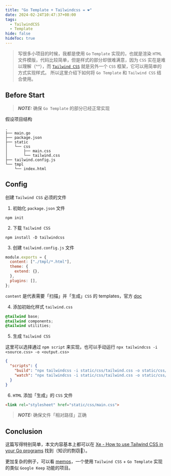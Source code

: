 ```yaml
---
title: "Go Template + Tailwindcss = ❤️"
date: 2024-02-24T10:47:37+08:00
tags:
  - TailwindCSS
  - Template
hide: false
hideToc: true
---
```


> 写很多小项目的时候，我都是使用 `Go` `Template` 实现的，也就是渲染 `HTML` 文件模版，代码比较简单，但是样式的部分却很难满意，因为 `CSS` 实在是难以理解（^^），而 [`Tailwind CSS`](https://tailwindcss.com/) 就是另外一个 `CSS` 框架，它可以用简单的方式实现样式。
> 所以这里介绍下如何将 `Go Template` 和 `Tailwind CSS` 结合使用。

<!-- more -->
## Before Start

> **_NOTE:_** 确保 `Go Template` 的部分已经正常实现

假设项目结构
```
.
├── main.go
├── package.json
├── static
│   └── css
│       ├── main.css
│       └── tailwind.css
├── tailwind.config.js
└── tmpl
    └── index.html
```

## Config
创建 `Tailwind CSS` 必须的文件

1. 初始化 `package.json` 文件
```shell
npm init
```

2. 下载 `Tailwind CSS`
```shell
npm install -D tailwindcss
```

3. 创建 `tailwind.config.js` 文件

```js
module.exports = {
  content: ["./tmpl/*.html"],
  theme: {
    extend: {},
  },
  plugins: [],
};
```

`content` 是代表需要「扫描」并「生成」`CSS` 的 templates，官方 [doc](https://www.tailwindcss.cn/docs/content-configuration)

4. 添加初始化样式 `tailwind.css`
```css
@tailwind base;
@tailwind components;
@tailwind utilities;
```

5. 生成 `Tailwind CSS`

这里可以选择通过 `npm script` 来实现，也可以手动运行 `npx tailwindcss -i <source.css> -o <output.css>`
```json
{
  "scripts": {
    "build": "npx tailwindcss -i static/css/tailwind.css -o static/css/main.css",
    "watch": "npx tailwindcss -i static/css/tailwind.css -o static/css/main.css --watch"
  }
}
```

6. `HTML` 添加「生成」的 `CSS` 文件

```html
<link rel="stylesheet" href="static/css/main.css">
```

> **_NOTE:_** 确保文件「相对路径」正确

## Conclusion

这篇写得特别简单，本文内容基本上都可以在 [Xe - How to use Tailwind CSS in your Go programs](https://xeiaso.net/blog/using-tailwind-go/) 找到（知识的剽窃🐛）。

更加复杂的例子，可以看 [memos](https://github.com/abcdlsj/memos)，一个使用 `Tailwind CSS` + `Go Template` 实现的类似 `Google Keep` 功能的项目。